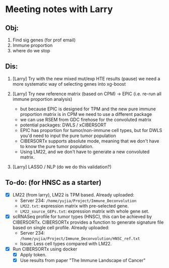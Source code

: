 # Meeting notes with Larry

## Obj: 
1. Find sig genes (for prof email)
2. Immune proportion
3. where do we stop



## Dis:
1. [Larry] Try with the new mixed mut/exp HTE results (pause) we need a more systematic way of selecting genes into xg-boost
2. [Larry] Try new reference matrix (based on CPM) -> EPIC (i.e. re-run all immune proportion analysis)
    - but because EPIC is designed for TPM and the new pure immune proportion matrix is in CPM we need to use a different package
    - we can use RSEM from GDC firehose for the convoluted matrix
    - potential packages: DWLS / xCIBERSORT
    - EPIC has proportion for tumor/non-immune cell types, but for  DWLS you'd need to input the pure tumor population
    - CIBERSORTx supports absolute mode, meaning that we don't have to know the pure tumor population. 
    - Using LM22, and we don't have to generate a new convoluted matrix.

3. [Larry] LASSO / NLP (do we do this validation?)

## To-do: (for HNSC as a starter)
- [x] LM22 (from larry), LM22 is TPM based. 
    Already uploaded:
    * Server 234: `/home/yujia/Project/Immune_Deconvolution`
    * `LM22.txt`: expression matrix with pre-selected gene.
    * `LM22_source_GEPs.txt`: expression matrix with whole gene set.
- [x] scRNASeq profile for tumor types (HNSC), this can be achieved by CIBERSORTx. CIBERSORTx provides a function to generate signature file based on single cell profile.
    Already uploaded:
    * Server 234: `/home/yujia/Project/Immune_Deconvolution/HNSC_ref.txt`
    * Issue: Less cell types compared with LM22.
- [x] Run CIBERSORTx using docker
  - [x] Apply token. 
  - [x] Use results from paper "The Immune Landscape of Cancer"